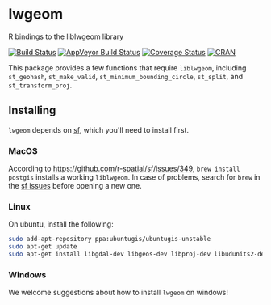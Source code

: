 # lwgeom
R bindings to the liblwgeom library

[![Build Status](https://travis-ci.org/r-spatial/lwgeom.png?branch=master)](https://travis-ci.org/r-spatial/lwgeom)
[![AppVeyor Build Status](https://ci.appveyor.com/api/projects/status/github/r-spatial/lwgeom?branch=master&svg=true)](https://ci.appveyor.com/project/edzer/lwgeom)
[![Coverage Status](https://img.shields.io/codecov/c/github/r-spatial/lwgeom/master.svg)](https://codecov.io/github/r-spatial/lwgeom?branch=master)
[![CRAN](http://www.r-pkg.org/badges/version/lwgeom)](https://cran.r-project.org/package=lwgeom)


This package provides a few functions that require `liblwgeom`, including 
`st_geohash`,
`st_make_valid`, 
`st_minimum_bounding_circle`,
`st_split`, and
`st_transform_proj`.

## Installing

`lwgeom` depends on [sf](https://github.com/r-spatial/sf), which you'll need to install first.

### MacOS

According to https://github.com/r-spatial/sf/issues/349, `brew
install postgis` installs a working `liblwgeom`. In case of problems,
search for `brew` in the [sf issues](https://github.com/sf/issues)
before opening a new one.

### Linux

On ubuntu, install the following:

```sh
sudo add-apt-repository ppa:ubuntugis/ubuntugis-unstable
sudo apt-get update
sudo apt-get install libgdal-dev libgeos-dev libproj-dev libudunits2-dev liblwgeom-dev
```

### Windows

We welcome suggestions about how to install `lwgeom` on windows!
